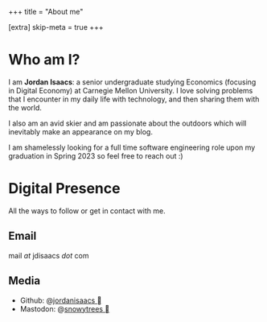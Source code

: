 +++
title = "About me"

[extra]
skip-meta = true
+++

# Who am I?

I am **Jordan Isaacs**: a senior undergraduate studying Economics (focusing in Digital Economy) at Carnegie Mellon University. I love solving problems that I encounter in my daily life with technology, and then sharing them with the world.

I also am an avid skier and am passionate about the outdoors which will inevitably make an appearance on my blog.

I am shamelessly looking for a full time software engineering role upon my graduation in Spring 2023 so feel free to reach out :)

# Digital Presence

All the ways to follow or get in contact with me.

## Email

mail *at* jdisaacs *dot* com

##  Media

* Github: @[jordanisaacs ](https://github.com/jordanisaacs)
* Mastodon: @[snowytrees ](https://hachyderm.io/@snowytrees)

